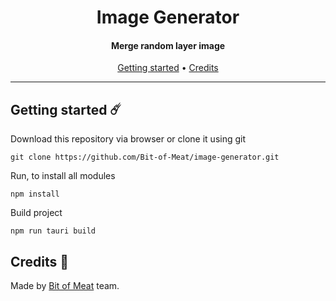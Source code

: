 <h1 align="center">Image Generator</h1>

<h4 align="center">Merge random layer image</h4>

<!--<p align="center">
  <img alt="Discord" src="https://img.shields.io/discord/821089498984349716?color=%235865F2&label=discord&style=for-the-badge">
  <img alt="GitHub last commit" src="https://img.shields.io/github/last-commit/Bit-of-Meat/readme-template?style=for-the-badge">
  <img alt="GitHub issues" src="https://img.shields.io/github/issues/bit-of-meat/readme-template?style=for-the-badge">
</p>-->
      
<p align="center">
  <a href="#getting-started-%EF%B8%8F">Getting started</a> •
  <a href="#credits-">Credits</a>
</p>

---

## Getting started ☄️
Download this repository via browser or clone it using git
```
git clone https://github.com/Bit-of-Meat/image-generator.git
```
Run, to install all modules
```
npm install
```
Build project
```
npm run tauri build
```

## Credits 💖
Made by [Bit of Meat](https://github.com/Bit-of-Meat) team.
